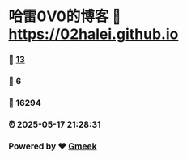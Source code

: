 # 哈雷0V0的博客 :link: https://02halei.github.io 
### :page_facing_up: [13](https://02halei.github.io/tag.html) 
### :speech_balloon: 6 
### :hibiscus: 16294 
### :alarm_clock: 2025-05-17 21:28:31 
### Powered by :heart: [Gmeek](https://github.com/Meekdai/Gmeek)
